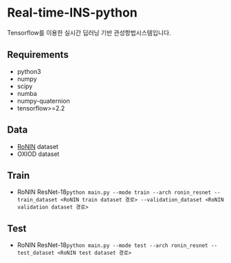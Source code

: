 # Real-time-INS-python

Tensorflow를 이용한 실시간 딥러닝 기반 관성항법시스템입니다.

## Requirements

- python3
- numpy
- scipy
- numba
- numpy-quaternion
- tensorflow>=2.2

## Data

- [RoNIN](https://github.com/Sachini/ronin/blob/master/README.md) dataset
- OXIOD dataset

## Train

- RoNIN ResNet-18```python main.py --mode train --arch ronin_resnet --train_dataset <RoNIN train dataset 경로> --validation_dataset <RoNIN validation dataset 경로>```


## Test

- RoNIN ResNet-18```python main.py --mode test --arch ronin_resnet --test_dataset <RoNIN test dataset 경로>```
